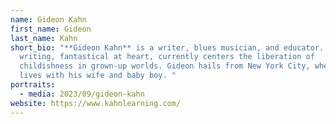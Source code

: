 ```yaml
---
name: Gideon Kahn
first_name: Gideon
last_name: Kahn
short_bio: "**Gideon Kahn** is a writer, blues musician, and educator. His
  writing, fantastical at heart, currently centers the liberation of
  childishness in grown-up worlds. Gideon hails from New York City, where he
  lives with his wife and baby boy. "
portraits:
  - media: 2023/09/gideon-kahn
website: https://www.kahnlearning.com/
---
```

